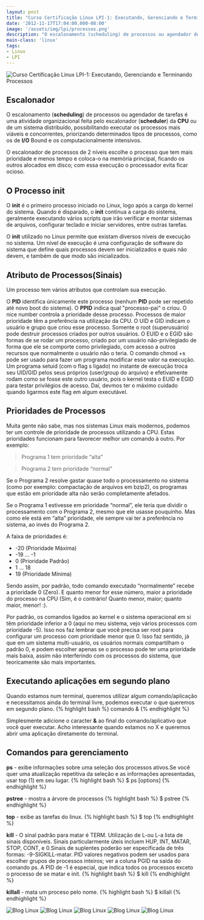 ```yaml
---
layout: post
title: "Curso Certificação Linux LPI-1: Executando, Gerenciando e Terminando Processos"
date: '2012-11-17T17:04:00.000-08:00'
image: '/assets/img/lpi/processos.png'
description: "O escalonamento (scheduling) de processos ou agendador de tarefas é uma atividade organizacional feita pelo escalonador (scheduler) da CPU ou de um sistema distribuído"
main-class: 'linux'
tags:
- Linux
- LPI
---
```


![Curso Certificação Linux LPI-1: Executando, Gerenciando e Terminando Processos](/assets/img/lpi/processos.png "Curso Certificação Linux LPI-1: Executando, Gerenciando e Terminando Processos")

## Escalonador

O escalonamento (__scheduling__) de processos ou agendador de tarefas é uma atividade organizacional feita pelo escalonador (__scheduler__) da __CPU__ ou de um sistema distribuído, possibilitando executar os processos mais viáveis e concorrentes, priorizando determinados tipos de processos, como os de __I/O__ Bound e os computacionalmente intensivos.

O escalonador de processos de 2 níveis escolhe o processo que tem mais prioridade e menos tempo e coloca-o na memória principal, ficando os outros alocados em disco; com essa execução o processador evita ficar ocioso.

## O Processo init

O __init__ é o primeiro processo iniciado no Linux, logo após a carga do kernel do sistema. Quando é disparado, o __init__ continua a carga do sistema, geralmente executando vários scripts que irão verificar e montar sistemas de arquivos, configurar teclado e iniciar servidores, entre outras tarefas.

O __init__ utilizado no Linux permite que existam diversos níveis de execução no sistema. Um nível de execução é uma configuração de software do sistema que define quais processos devem ser inicializados e quais não devem, e também de que modo são inicializados. 

## Atributo de Processos(Sinais)

Um processo tem vários atributos que controlam sua execução.

O __PID__ identifica únicamente este processo (nenhum __PID__ pode ser repetido até novo boot do sistema). O __PPID__ indica qual "processo-pai" o criou. O nice number controla a prioridade desse processo. Processos de maior prioridade têm a preferência na utilização da CPU. O UID e GID indicam o usuário e grupo que criou esse processo. Somente o root (superusuário) pode destruir processos criados por outros usuários. O EUID e o EGID são formas de se rodar um processo, criado por um usuário não-privilegiado de forma que ele se comporte como privilegiado, com acesso a outros recursos que normalmente o usuário não o teria. O comando chmod +s  pode ser usado para fazer um programa modificar esse valor na execução. Um programa setuid (com o flag s ligado) no instante de execução troca seu UID/GID pelos seus próprios (user/group do arquivo) e efetivamente rodam como se fosse este outro usuário, pois o kernel testa o EUID e EGID para testar privilégios de acesso. Daí, devmos ter o máximo cuidado quando ligarmos este flag em algum executável.

## Prioridades de Processos

Muita gente não sabe, mas nos sistemas Linux mais modernos, podemos ter um controle de prioridade de processos utilizando a CPU. Estas prioridades funcionam para favorecer melhor um comando à outro. Por exemplo:

> Programa 1 tem prioridade “alta”

> Programa 2 tem prioridade “normal”
 
Se o Programa 2 resolve gastar quase todo o processamento no sistema (como por exemplo: compactação de arquivos em bzip2), os programas que estão em prioridade alta não serão completamente afetados.

Se o Programa 1 estivesse em prioridade “normal”, ele teria que dividir o processamento com o Programa 2, mesmo que ele usasse pouquinho. Mas como ele está em “alta” prioridade, ele sempre vai ter a preferência no sistema, ao invés do Programa 2.

A faixa de prioridades é:

* -20 (Prioridade Máxima)
* -19 … -1
* 0 (Prioridade Padrão)
* 1 … 18
* 19 (Prioridade Mínima)
 
Sendo assim, por padrão, todo comando executado “normalmente” recebe a prioridade 0 (Zero). E quanto menor for esse número, maior a prioridade do processo na CPU (Sim, é o contrário! Quanto menor, maior; quanto maior, menor! :).

Por padrão, os comandos ligados ao kernel e o sistema operacional em si têm prioridade inferior a 0 (aqui no meu sistema, vejo vários processos com prioridade -5). Isso nos faz lembrar que você precisa ser root para configurar um processo com prioridade menor que 0. Isso faz sentido, já que em um sistema multi-usuário, os usuários normais compartilham o padrão 0, e podem escolher apenas se o processo pode ter uma prioridade mais baixa, assim não interferindo com os processos do sistema, que teoricamente são mais importantes.

## Executando aplicações em segundo plano

Quando estamos num terminal, queremos utilizar algum comando/aplicação e necessitamos ainda do terminal livre, podemos executar o que queremos em segundo plano.
{% highlight bash %}
comando &
{% endhighlight %}

Simplesmente adicione o caracter __&__ ao final do comando/aplicativo que você quer executar. Acho interessante quando estamos no X e queremos abrir uma aplicação diretamente do terminal.

## Comandos para gerenciamento

__ps__ - exibe informações sobre uma seleção dos processos ativos.Se você quer uma atualização repetitiva da seleção e as informações apresentadas, usar top (1) em seu lugar.
{% highlight bash %}
$ ps [options] 
{% endhighlight %}

__pstree__  - mostra a árvore de processos
{% highlight bash %}
$ pstree
{% endhighlight %}

__top__  - exibe as tarefas do linux.
{% highlight bash %}
$ top
{% endhighlight %}

__kill__ - O sinal padrão para matar é TERM. Utilização de L-ou L-a lista de sinais disponíveis. Sinais particularmente úteis incluem HUP, INT, MATAR, STOP, CONT, e 0.Sinais de suplentes poderão ser especificada de três formas: -9-SIGKILL-matar. PID valores negativos podem ser usados ​​para escolher grupos de processos inteiros; ver a coluna PGID na saída do comando ps. A PID de -1 é especial, que indica todos os processos exceto o processo de se matar e init.
{% highlight bash %}
$ kill
{% endhighlight %}

__killall__  - mata um proceso pelo nome. 
{% highlight bash %}
$ killall
{% endhighlight %}

![Blog Linux](/assets/img/lpi/processos/2.png "Blog Linux")
![Blog Linux](/assets/img/lpi/processos/3.png "Blog Linux")
![Blog Linux](/assets/img/lpi/processos/4.png "Blog Linux")
![Blog Linux](/assets/img/lpi/processos/5.png "Blog Linux")
![Blog Linux](/assets/img/lpi/processos/6.png "Blog Linux")
